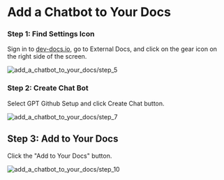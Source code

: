 
  
  # Add a Chatbot to Your Docs

### Step 1: Find Settings Icon

Sign in to [dev-docs.io](https://dev-docs.io), go to External Docs, and click on the gear icon on the right side of the screen. 

![add_a_chatbot_to_your_docs/step_5](/img/add_a_chatbot_to_your_docs/step_5.png)

### Step 2: Create Chat Bot

Select GPT Github Setup and click Create Chat button. 

![add_a_chatbot_to_your_docs/step_7](/img/add_a_chatbot_to_your_docs/step_7.png)

## Step 3: Add to Your Docs

Click the "Add to Your Docs" button.

![add_a_chatbot_to_your_docs/step_10](/img/add_a_chatbot_to_your_docs/step_10.png)
  
  